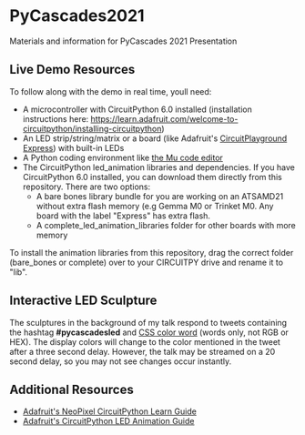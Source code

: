 # PyCascades2021
Materials and information for PyCascades 2021 Presentation

## Live Demo Resources
To follow along with the demo in real time, youll need:
  - A microcontroller with CircuitPython 6.0 installed (installation instructions here: <a href=https://learn.adafruit.com/welcome-to-circuitpython/installing-circuitpython>https://learn.adafruit.com/welcome-to-circuitpython/installing-circuitpython</a>)
  - An LED strip/string/matrix or a board (like Adafruit's <a href=https://www.adafruit.com/product/3333>CircuitPlayground Express</a>) with built-in LEDs
  - A Python coding environment like <a href=https://codewith.mu/>the Mu code editor</a>
  - The CircuitPython led_animation libraries and dependencies. If you have CircuitPython 6.0 installed, you can download them directly from this repository. There are two options:
    *  A bare bones library bundle for you are working on an ATSAMD21 without extra flash memory (e.g Gemma M0 or Trinket M0. Any board with the label "Express" has extra flash.
    *  A complete_led_animation_libraries folder for other boards with more memory
 
To install the animation libraries from this repository, drag the correct folder (bare_bones or complete) over to your CIRCUITPY drive and rename it to "lib".

## Interactive LED Sculpture
The sculptures in the background of my talk respond to tweets containing the hashtag <b>#pycascadesled</b> and <a href=https://htmlcolorcodes.com/color-names/>CSS color word</a> (words only, not RGB or HEX). The display colors will change to the color mentioned in the tweet after a three second delay. However, the talk may be streamed on a 20 second delay, so you may not see changes occur instantly.

## Additional Resources
- <a href=https://learn.adafruit.com/circuitpython-essentials/circuitpython-neopixel>Adafruit's NeoPixel CircuitPython Learn Guide</a>
- <a href=https://learn.adafruit.com/circuitpython-led-animations>Adafruit's CircuitPython LED Animation Guide</a>
